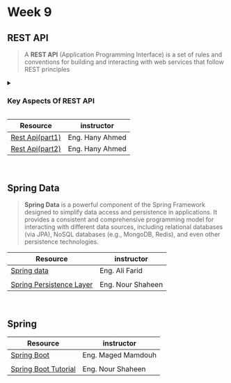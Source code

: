 # Week 9
## REST API 
>  A **REST API** (Application Programming Interface) is a set of rules and conventions for building and interacting with web services that follow REST principles


<details close>
  <summary><h3>Key Aspects Of REST API </h3></summary>
  <ul>
    <li>Resource-based: Information is organized into resources, each identified by a unique URL.</li>
    <li>Stateless: Each request from a client contains all the information needed to process it, without relying on server-side stored context.</li>
    <li>Client-server architecture: The client and server are separated, allowing each to evolve independently.</li>
    <li>Cacheable: Responses can be labeled as cacheable or non-cacheable to improve efficiency.</li>
    <li>Uniform interface: A standardized way to interact with resources using HTTP methods.</li>
    <li>Uses standard HTTP status codes to indicate the outcome of requests (e.g., 200 for success, 404 for not found).</li>
    <li>Typically uses JSON or XML for data exchange.</li>
  </ul>
</details>  


| Resource | instructor |
| ---------| ---------|
|[Rest Api(part1)](https://drive.google.com/file/d/165LTV4F86-ny3Zpa3re_g_NLftR4u9oj/view?usp=sharing)    | Eng. Hany Ahmed |
|[Rest Api(part2)](https://drive.google.com/file/d/1eaN7Bae7T2wRfUyjelHLkxkCjvWeKAFi/view?usp=sharing)    | Eng. Hany Ahmed |

<br>

## Spring Data
> **Spring Data** is a powerful component of the Spring Framework designed to simplify data access and persistence in applications. It provides a consistent and comprehensive programming model for interacting with different data sources, including relational databases (via JPA), NoSQL databases (e.g., MongoDB, Redis), and even other persistence technologies.


| Resource | instructor |
| ---------| ---------|
|[Spring data](https://drive.google.com/file/d/1dALQce9eHehEV8FFF2b1HEwgz4mxyLh1/view?usp=sharing)    | Eng. Ali Farid |
| |
|[Spring Persistence Layer](https://www.youtube.com/watch?v=lgZ4bIbOAUA&list=PLMkr7X9JBPp4n2DTF4U1sgMTrsCRQonyG&pp=iAQB)    | Eng. Nour Shaheen |

<br>

## Spring 

| Resource | instructor |
| ---------| ---------|
|[Spring Boot](https://drive.google.com/file/d/1ZtR6xxyl5o14r9iGTh9iJw1SFvjUxkAQ/view?usp=sharing)    | Eng. Maged Mamdouh |
| |
|[Spring Boot Tutorial](https://www.youtube.com/watch?v=vSpB7FqL8Cs&list=PLMkr7X9JBPp4OlZCl0dzk8nXVb3Qygmeo&pp=iAQB)    | Eng. Nour Shaheen |





